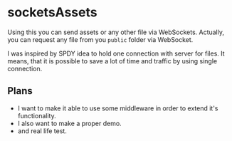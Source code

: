 # socketsAssets

Using this you can send assets or any other file via WebSockets. Actually, you can request any file from you `public` folder via WebSocket.

I was inspired by SPDY idea to hold one connection with server for files. It means, that it is possible to save 
a lot of time and traffic by using single connection.

## Plans
* I want to make it able to use some middleware in order to extend it's functionality.
* I also want to make a proper demo.
* and real life test.